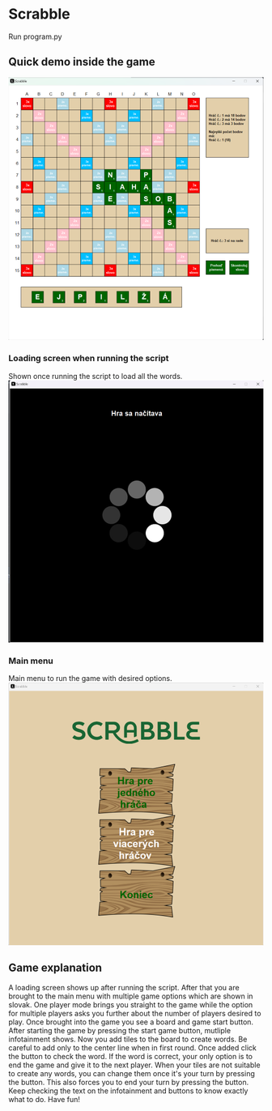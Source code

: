 # Scrabble 
Run program.py 
## Quick demo inside the game
![Scrabble demo](https://github.com/erikbozik/Scrabble/blob/master/scrabble%20demos/Scrabble_demo.png)
### Loading screen when running the script
Shown once running the script to load all the words.
![Loading screen](https://github.com/erikbozik/Scrabble/blob/master/scrabble%20demos/Loading%20screen.png)
### Main menu
Main menu to run the game with desired options.
![Main menu](https://github.com/erikbozik/Scrabble/blob/master/scrabble%20demos/Main%20menu%20demo.png)
## Game explanation
A loading screen shows up after running the script. 
After that you are brought to the main menu with multiple game options which are shown in slovak.
One player mode brings you straight to the game while the option for multiple players asks
you further about the number of players desired to play.
Once brought into the game you see a board and game start button. 
After starting the game by pressing the start game button, mutliple infotainment shows.
Now you add tiles to the board to create words. Be careful to add 
only to the center line when in first round. Once added click the button to check the word.
If the word is correct, your only option is to end the game and give it to the next player.
When your tiles are not suitable to create any words, you can change them once it's your turn by pressing the button.
This also forces you to end your turn by pressing the button. Keep checking the text on the infotainment and buttons
to know exactly what to do.
Have fun!

